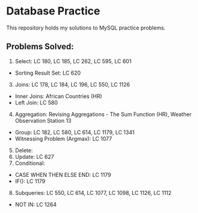 # Database Practice
This repository holds my solutions to MySQL practice problems.
## Problems Solved:
1. Select: LC 180, LC 185, LC 262, LC 595, LC 601
  * Sorting Result Set: LC 620
3. Joins: LC 178, LC 184, LC 196, LC 550, LC 1126
  * Inner Joins: African Countries (HR)
  * Left Join: LC 580
4. Aggregation: Revising Aggregations - The Sum Function (HR), Weather Observation Station 13
  * Group: LC 182, LC 580, LC 614, LC 1179, LC 1341
  * Witnessing Problem (Argmax): LC 1077
5. Delete:
6. Update: LC 627
7. Conditional:
  * CASE WHEN THEN ELSE END: LC 1179
  * IF(): LC 1179
8. Subqueries: LC 550, LC 614, LC 1077, LC 1098, LC 1126, LC 1112
  * NOT IN: LC 1264
